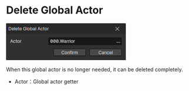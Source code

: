 # Delete Global Actor

![](img/deleteGlobalActor-1.png)

When this global actor is no longer needed, it can be deleted completely.

- Actor：Global actor getter